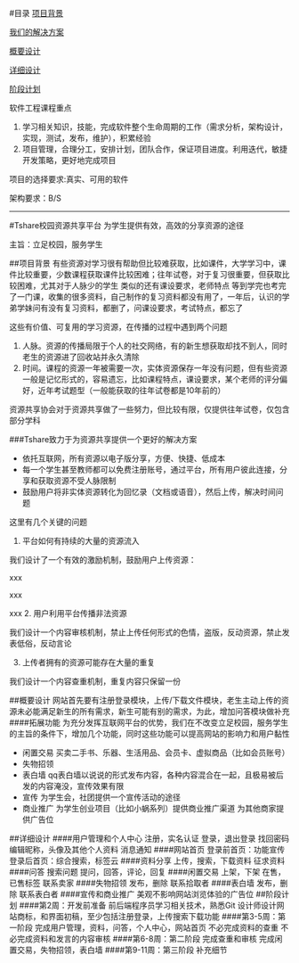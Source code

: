 
#目录
[项目背景](##user-content-项目背景)

[我们的解决方案](###user-content-Tshare致力于为资源共享提供一个更好的解决方案)

[概要设计](##user-content-概要设计)

[详细设计](##user-content-详细设计)

[阶段计划](##user-content-阶段计划)


软件工程课程重点
1. 学习相关知识，技能，完成软件整个生命周期的工作（需求分析，架构设计，实现，测试，发布，维护），积累经验
2. 项目管理，合理分工，安排计划，团队合作，保证项目进度。利用迭代，敏捷开发策略，更好地完成项目

项目的选择要求:真实、可用的软件

架构要求：B/S

---
#Tshare校园资源共享平台
为学生提供有效，高效的分享资源的途径

主旨：立足校园，服务学生

##项目背景
有些资源对学习很有帮助但比较难获取，比如课件，大学学习中，课件比较重要，少数课程获取课件比较困难；往年试卷，对于复习很重要，但获取比较困难，尤其对于人脉少的学生
类似的还有课设要求，老师特点
等到学完也考完了一门课，收集的很多资料，自己制作的复习资料都没有用了，一年后，认识的学弟学妹问有没有复习资料，都删了，问课设要求，考试特点，都忘了

这些有价值、可复用的学习资源，在传播的过程中遇到两个问题
1. 人脉。资源的传播局限于个人的社交网络，有的新生想获取却找不到人，同时老生的资源进了回收站并永久清除
2. 时间。课程的资源一年被需要一次，实体资源保存一年没有问题，但有些资源一般是记忆形式的，容易遗忘，比如课程特点，课设要求，某个老师的评分偏好，近年考试题型（一般能获取的往年试卷都是10年前的）

资源共享协会对于资源共享做了一些努力，但比较有限，仅提供往年试卷，仅包含部分学科

###Tshare致力于为资源共享提供一个更好的解决方案
- 依托互联网，所有资源以电子版分享，方便、快捷、低成本
- 每一个学生甚至教师都可以免费注册账号，通过平台，所有用户彼此连接，分享和获取资源不受人脉限制
- 鼓励用户将非实体资源转化为回忆录（文档或语音），然后上传，解决时间问题

这里有几个关键的问题
1. 平台如何有持续的大量的资源流入

我们设计了一个有效的激励机制，鼓励用户上传资源：

xxx

xxx

xxx
2. 用户利用平台传播非法资源

我们设计一个内容审核机制，禁止上传任何形式的色情，盗版，反动资源，禁止发表低俗，反动言论

3. 上传者拥有的资源可能存在大量的重复

我们设计一个内容查重机制，重复内容只保留一份

##概要设计
网站首先要有注册登录模块，上传/下载文件模块，老生主动上传的资源未必能满足新生的所有需求，新生可能有别的需求，为此，增加问答模块做补充
####拓展功能
为充分发挥互联网平台的优势，我们在不改变立足校园，服务学生的主旨的条件下，增加几个功能，同时这些功能可以提高网站的影响力和用户黏性
- 闲置交易
	买卖二手书、乐器、生活用品、会员卡、虚拟商品（比如会员账号）
- 失物招领
- 表白墙
	qq表白墙以说说的形式发布内容，各种内容混合在一起，且极易被后发的内容淹没，宣传效果有限
- 宣传
	为学生会，社团提供一个宣传活动的途径
- 商业推广
	为学生创业项目（比如小蜗系列）提供商业推广渠道
	为其他商家提供广告位

##详细设计
####用户管理和个人中心
注册，实名认证
登录，退出登录
找回密码
编辑昵称，头像及其他个人资料
消息通知
####网站首页
登录前首页：功能宣传
登录后首页：综合搜索，标签云
####资料分享
上传，搜索，下载资料
征求资料
####问答
搜索问题
提问，回答，评论，回复
####闲置交易
上架，下架
在售，已售标签
联系卖家
####失物招领
发布，删除
联系拾取者
####表白墙
发布，删除
联系表白者
####宣传和商业推广
美观不影响网站浏览体验的广告位
##阶段计划
####第2周：开发前准备
前后端程序员学习相关技术，熟悉Git
设计师设计网站商标，和界面初稿，至少包括注册登录，上传搜索下载功能
####第3-5周：第一阶段
完成用户管理，资料，问答，个人中心，网站首页
不必完成资料的查重
不必完成资料和发言的内容审核
####第6-8周：第二阶段
完成查重和审核
完成闲置交易，失物招领，表白墙
####第9-11周：第三阶段
补充细节